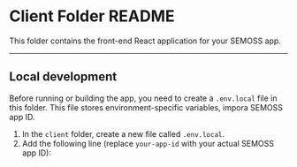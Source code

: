 # Client Folder README

This folder contains the front-end React application for your SEMOSS app.

---

## Local development

Before running or building the app, you need to create a `.env.local` file in this folder. This file stores environment-specific variables, impora SEMOSS app ID.

1. In the `client` folder, create a new file called `.env.local`.
2. Add the following line (replace `your-app-id` with your actual SEMOSS app ID):

